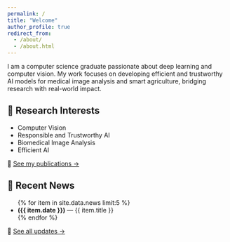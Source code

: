 ```yaml
---
permalink: /
title: "Welcome"
author_profile: true
redirect_from: 
  - /about/
  - /about.html
---
```


I am a computer science graduate passionate about deep learning and computer vision. My work focuses on developing efficient and trustworthy AI models for medical image analysis and smart agriculture, bridging research with real-world impact.


## 🔬 Research Interests
- Computer Vision
- Responsible and Trustworthy AI
- Biomedical Image Analysis
- Efficient AI

🔗 [See my publications →](/publications/)

## 📢 Recent News  
<ul class="news-container">
{% for item in site.data.news limit:5 %}
  <li class="news-item"> <b>({{ item.date }})</b> — {{ item.title }} </li>
{% endfor %}
</ul>

🔗 [See all updates →](/news/)


